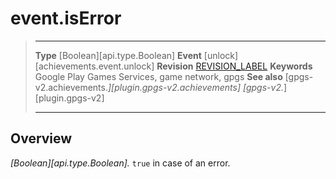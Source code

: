# event.isError

> --------------------- ------------------------------------------------------------------------------------------
> __Type__              [Boolean][api.type.Boolean]
> __Event__             [unlock][achievements.event.unlock]
> __Revision__          [REVISION_LABEL](REVISION_URL)
> __Keywords__          Google Play Games Services, game network, gpgs
> __See also__          [gpgs-v2.achievements.*][plugin.gpgs-v2.achievements]
>                       [gpgs-v2.*][plugin.gpgs-v2]
> --------------------- ------------------------------------------------------------------------------------------

## Overview

_[Boolean][api.type.Boolean]._ `true` in case of an error.